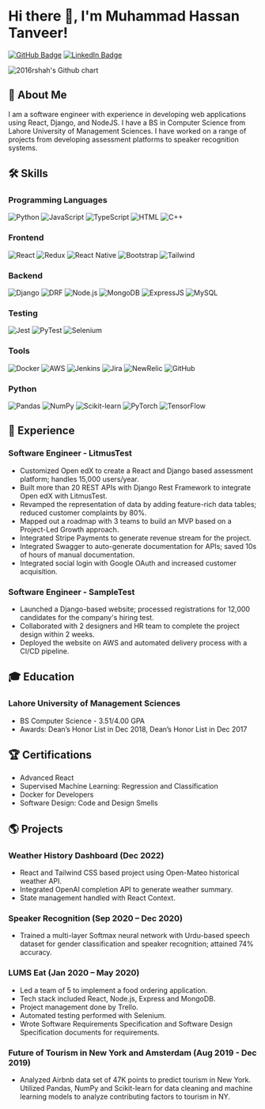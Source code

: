 # Hi there 👋, I'm Muhammad Hassan Tanveer!

[![GitHub Badge](https://img.shields.io/badge/-GitHub-181717?style=for-the-badge&&logo=GitHub&logoColor=white&link=https://github.com/hassantanveer)](https://github.com/hassantanveer97)
[![LinkedIn Badge](https://img.shields.io/badge/-LinkedIn-blue?style=for-the-badge&e&logo=Linkedin&logoColor=white&link=https://www.linkedin.com/in/hassan-tanveer-se)](https://www.linkedin.com/in/hassan-tanveer-se)

<img src="https://ghchart.rshah.org/hassantanveer97" alt="2016rshah's Github chart" />

## 🚀 About Me
I am a software engineer with experience in developing web applications using React, Django, and NodeJS. I have a BS in Computer Science from Lahore University of Management Sciences. I have worked on a range of projects from developing assessment platforms to speaker recognition systems.

## 🛠 Skills
### Programming Languages
![Python](https://img.shields.io/badge/-Python-3776AB?style=for-the-badge&logo=python&logoColor=white)
![JavaScript](https://img.shields.io/badge/-JavaScript-F7DF1E?style=for-the-badge&logo=javascript&logoColor=black)
![TypeScript](https://img.shields.io/badge/-TypeScript-3178C6?style=for-the-badge&logo=typescript&logoColor=white)
![HTML](https://img.shields.io/badge/-HTML-E34F26?style=for-the-badge&logo=html5&logoColor=white)
![C++](https://img.shields.io/badge/-C++-00599C?style=for-the-badge&logo=c%2B%2B&logoColor=white)

### Frontend
![React](https://img.shields.io/badge/-React-61DAFB?style=for-the-badge&logo=react&logoColor=black)
![Redux](https://img.shields.io/badge/-Redux-764ABC?style=for-the-badge&logo=redux&logoColor=white)
![React Native](https://img.shields.io/badge/-React_Native-61DAFB?style=for-the-badge&logo=react&logoColor=black)
![Bootstrap](https://img.shields.io/badge/-Bootstrap-7952B3?style=for-the-badge&logo=bootstrap&logoColor=white)
![Tailwind](https://img.shields.io/badge/-Tailwind-38B2AC?style=for-the-badge&logo=tailwind-css&logoColor=white)

### Backend
![Django](https://img.shields.io/badge/-Django-092E20?style=for-the-badge&logo=django&logoColor=white)
![DRF](https://img.shields.io/badge/-Django_Rest_Framework-092E20?style=for-the-badge&logo=django&logoColor=white)
![Node.js](https://img.shields.io/badge/-Node.js-339933?style=for-the-badge&logo=node.js&logoColor=white)
![MongoDB](https://img.shields.io/badge/-MongoDB-47A248?style=for-the-badge&logo=mongodb&logoColor=white)
![ExpressJS](https://img.shields.io/badge/-Express.js-000000?style=for-the-badge&logo=express&logoColor=white)
![MySQL](https://img.shields.io/badge/-MySQL-4479A1?style=for-the-badge&logo=mysql&logoColor=white)

### Testing
![Jest](https://img.shields.io/badge/-Jest-C21325?style=for-the-badge&logo=jest&logoColor=white)
![PyTest](https://img.shields.io/badge/-PyTest-0A9EDC?style=for-the-badge&logo=python&logoColor=white)
![Selenium](https://img.shields.io/badge/-Selenium-43B02A?style=for-the-badge&logo=selenium&logoColor=white)

### Tools
![Docker](https://img.shields.io/badge/-Docker-2496ED?style=for-the-badge&logo=docker&logoColor=white)
![AWS](https://img.shields.io/badge/-AWS-232F3E?style=for-the-badge&logo=amazon-aws&logoColor=white)
![Jenkins](https://img.shields.io/badge/-Jenkins-D24939?style=for-the-badge&logo=jenkins&logoColor=white)
![Jira](https://img.shields.io/badge/-Jira-0052CC?style=for-the-badge&logo=jira&logoColor=white)
![NewRelic](https://img.shields.io/badge/-NewRelic-008C99?style=for-the-badge&logo=newrelic&logoColor=white)
![GitHub](https://img.shields.io/badge/-GitHub-181717?style=for-the-badge&logo=github&logoColor=white)

### Python
![Pandas](https://img.shields.io/badge/-Pandas-150458?style=for-the-badge&logo=pandas&logoColor=white)
![NumPy](https://img.shields.io/badge/-NumPy-013243?style=for-the-badge&logo=numpy&logoColor=white)
![Scikit-learn](https://img.shields.io/badge/-Scikit--learn-F7931E?style=for-the-badge&logo=scikit-learn&logoColor=white)
![PyTorch](https://img.shields.io/badge/-PyTorch-EE4C2C?style=for-the-badge&logo=pytorch&logoColor=white)
![TensorFlow](https://img.shields.io/badge/-TensorFlow-FF6F00?style=for-the-badge&logo=tensorflow&logoColor=white)

## 🔭 Experience
### Software Engineer - LitmusTest
- Customized Open edX to create a React and Django based assessment platform; handles 15,000 users/year.
- Built more than 20 REST APIs with Django Rest Framework to integrate Open edX with LitmusTest.
- Revamped the representation of data by adding feature-rich data tables; reduced customer complaints by 80%.
- Mapped out a roadmap with 3 teams to build an MVP based on a Project-Led Growth approach.
- Integrated Stripe Payments to generate revenue stream for the project.
- Integrated Swagger to auto-generate documentation for APIs; saved 10s of hours of manual documentation.
- Integrated social login with Google OAuth and increased customer acquisition.

### Software Engineer - SampleTest
- Launched a Django-based website; processed registrations for 12,000 candidates for the company's hiring test.
- Collaborated with 2 designers and HR team to complete the project design within 2 weeks.
- Deployed the website on AWS and automated delivery process with a CI/CD pipeline.

## 🎓 Education
### Lahore University of Management Sciences
- BS Computer Science - 3.51/4.00 GPA
- Awards: Dean’s Honor List in Dec 2018, Dean’s Honor List in Dec 2017

## 🏆 Certifications
- Advanced React
- Supervised Machine Learning: Regression and Classification
- Docker for Developers
- Software Design: Code and Design Smells

## 🌎 Projects
### Weather History Dashboard (Dec 2022)
- React and Tailwind CSS based project using Open-Mateo historical weather API.
- Integrated OpenAI completion API to generate weather summary.
- State management handled with React Context.

### Speaker Recognition (Sep 2020 – Dec 2020)
- Trained a multi-layer Softmax neural network with Urdu-based speech dataset for gender classification and speaker recognition; attained 74% accuracy.

### LUMS Eat (Jan 2020 – May 2020)
- Led a team of 5 to implement a food ordering application.
- Tech stack included React, Node.js, Express and MongoDB.
- Project management done by Trello.
- Automated testing performed with Selenium.
- Wrote Software Requirements Specification and Software Design Specification documents for requirements.

### Future of Tourism in New York and Amsterdam (Aug 2019 - Dec 2019)
- Analyzed Airbnb data set of 47K points to predict tourism in New York. Utilized Pandas, NumPy and
Scikit-learn for data cleaning and machine learning models to analyze contributing factors to tourism in NY.
